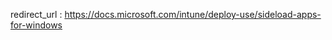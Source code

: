 redirect_url : https://docs.microsoft.com/intune/deploy-use/sideload-apps-for-windows


<!--HONumber=Feb17_HO3-->


